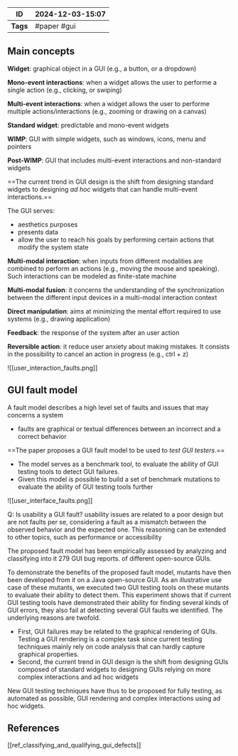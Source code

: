 
| ID       | 2024-12-03-15:07 |
| -------- | ---------------- |
| **Tags** | #paper #gui      |
## Main concepts

**Widget**: graphical object in a GUI (e.g., a button, or a dropdown)

**Mono-event interactions**: when a widget allows the user to performe a single action (e.g., clicking, or swiping)

**Multi-event interactions**: when a widget allows the user to performe multiple actions/interactions (e.g., zooming or drawing on a canvas)

**Standard widget**: predictable and mono-event widgets

**WIMP**: GUI with simple widgets, such as windows, icons, menu and pointers

**Post-WIMP**: GUI that includes multi-event interactions and non-standard widgets

==The current trend in GUI design is the shift from designing standard widgets to designing *ad hoc* widgets that can handle multi-event interactions.==

The GUI serves:
- aesthetics purposes
- presents data
- allow the user to reach his goals by performing certain actions that modify the system state

**Multi-modal interaction**: when inputs from different modalities are combined to perform an actions (e.g., moving the mouse and speaking). Such interactions can be modeled as finite-state machine

**Multi-modal fusion**: it concerns the understanding of the synchronization between the different input devices in a multi-modal interaction context

**Direct manipulation**: aims at minimizing the mental effort required to use systems (e.g., drawing application)

**Feedback**: the response of the system after an user action

**Reversible action**: it reduce user anxiety about making mistakes. It consists in the possibility to cancel an action in progress (e.g., ctrl + z)

![[user_interaction_faults.png]]
## GUI fault model

A fault model describes a high level set of faults and issues that may concerns a system
- faults are graphical or textual differences between an incorrect and a correct behavior

==The paper proposes a GUI fault model to be used to *test GUI testers*.== 
- The model serves as a benchmark tool, to evaluate the ability of GUI testing tools to detect GUI failures. 
- Given this model is possible to build a set of benchmark mutations to evaluate the ability of GUI testing tools further

![[user_interface_faults.png]]

Q: Is usability a GUI fault? usability issues are related to a poor design but are not faults per se, considering a fault as a mismatch between the observed behavior and the expected one. This reasoning can be extended to other topics, such as performance or accessibility

The proposed fault model has been empirically assessed by analyzing and classifying into it 279 GUI bug reports. of different open-source GUIs. 

To demonstrate the benefits of the proposed fault model, mutants have then been developed from it on a Java open-source GUI. As an illustrative use case of these mutants, we executed two GUI testing tools on these mutants to evaluate their ability to detect them. This experiment shows that if current GUI testing tools have demonstrated their ability for finding several kinds of GUI errors, they also fail at detecting several GUI faults we identified. The underlying reasons are twofold.
- First, GUI failures may be related to the graphical rendering of GUIs. Testing a GUI rendering is a complex task since current testing techniques mainly rely on code analysis that can hardly capture graphical properties.
- Second, the current trend in GUI design is the shift from designing GUIs composed of standard widgets to designing GUIs relying on more complex interactions and ad hoc widgets

New GUI testing techniques have thus to be proposed for fully testing, as automated as possible, GUI rendering and complex interactions using ad hoc widgets.

## References
[[ref_classifying_and_qualifying_gui_defects]]